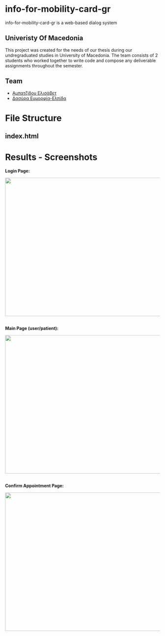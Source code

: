 # info-for-mobility-card-gr
info-for-mobility-card-gr is a web-based dialog system

## Univeristy Of Macedonia
This project was created for the needs of our thesis during our undregraduated studies in University of Macedonia. The team consists of 2 students who worked together to write code and compose any deliverable assignments throughout the semester.

## Team
* [Αμπατζίδου Ελισάβετ](https://github.com/ElisavetAmpatzidou)
* [Δασύρα Ευμορφία-Ελπίδα](https://github.com/evitadasy)


# File Structure

## index.html

# Results - Screenshots 
<div float="left">
  <b><p>Login Page:</p></b>
  <img src="screens/login.png" height="450" width="800"/><br><br>
  <b><p>Main Page (user/patient):</p></b>
  <img src="screens/user-main.png" height="450" width="800"/><br><br>
  <b><p>Confirm Appointment Page:</p></b>
  <img src="screens/conf-appointment.png" height="450" width="800" />
</div>
